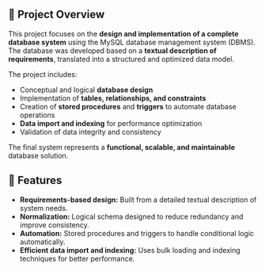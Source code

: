 ## 📘 Project Overview
This project focuses on the **design and implementation of a complete database system** using the MySQL database management system (DBMS).  
The database was developed based on a **textual description of requirements**, translated into a structured and optimized data model.

The project includes:
- Conceptual and logical **database design**  
- Implementation of **tables, relationships, and constraints**  
- Creation of **stored procedures** and **triggers** to automate database operations  
- **Data import and indexing** for performance optimization  
- Validation of data integrity and consistency  

The final system represents a **functional, scalable, and maintainable** database solution.

## 🧩 Features
- **Requirements-based design:** Built from a detailed textual description of system needs.  
- **Normalization:** Logical schema designed to reduce redundancy and improve consistency.  
- **Automation:** Stored procedures and triggers to handle conditional logic automatically.  
- **Efficient data import and indexing:** Uses bulk loading and indexing techniques for better performance.

